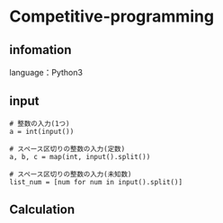 # Competitive-programming

## infomation 

language：Python3

## input

```
# 整数の入力(1つ)
a = int(input())

# スペース区切りの整数の入力(定数)
a, b, c = map(int, input().split())

# スペース区切りの整数の入力(未知数)
list_num = [num for num in input().split()]
```

## Calculation

```
```
